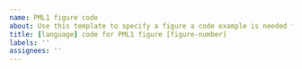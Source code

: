 ```yaml
---
name: PML1 figure code
about: Use this template to specify a figure a code example is needed for
title: [language] code for PML1 figure [figure-number]
labels: ''
assignees: ''
---
```


<!--
Substitute the `[language]` and `[figure-number]` placeholders in issue title for respectively 
the language the code to create the figure will be written in and the figure number in the 
format `[chapter].[figure]`. 

Assign the issue to yourself if you are planning on working on this figure code.

The body of the issue can be left empty.
-->  
